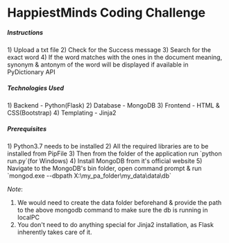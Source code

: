 # HappiestMinds Coding Challenge

<h5>Instructions</h5>
1) Upload a txt file
2) Check for the Success message
3) Search for the exact word
4) If the word matches with the ones in the document
meaning, synonym & antonym of the word will be displayed
if available in PyDictionary API

<h5>Technologies Used</h5>
1) Backend - Python(Flask)
2) Database - MongoDB
3) Frontend - HTML & CSS(Bootstrap)
4) Templating - Jinja2

<h5>Prerequisites</h5>
1) Python3.7 needs to be installed
2) All the required libraries are to be installed from PipFile
3) Then from the folder of the application run `python run.py`(for Windows)
4) Install MongoDB from it's official website
5) Navigate to the MongoDB's bin folder, open command prompt
& run `mongod.exe --dbpath X:\my_pa_folder\my_data\data\db`

*Note*: 
1) We would need to create the data folder beforehand & provide
the path to the above mongodb command to make sure the db is
running in localPC
2) You don't need to do anything special for Jinja2 installation,
as Flask inherently takes care of it.
